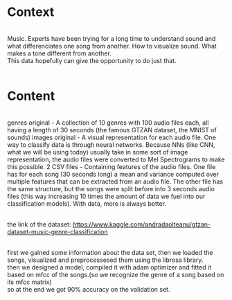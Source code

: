 <h1> Context</h1><br />
Music. Experts have been trying for a long time to understand sound and what differenciates one song from another. How to visualize sound. What makes a tone different from another.<br />
This data hopefully can give the opportunity to do just that.<br /><br />

<h1> Content</h1><br />
genres original - A collection of 10 genres with 100 audio files each, all having a length of 30 seconds (the famous GTZAN dataset, the MNIST of sounds)
images original - A visual representation for each audio file. One way to classify data is through neural networks. Because NNs (like CNN, what we will be using today) usually take in some sort of image representation, the audio files were converted to Mel Spectrograms to make this possible.
2 CSV files - Containing features of the audio files. One file has for each song (30 seconds long) a mean and variance computed over multiple features that can be extracted from an audio file. The other file has the same structure, but the songs were split before into 3 seconds audio files (this way increasing 10 times the amount of data we fuel into our classification models). With data, more is always better.<br /><br />

the link of the dataset: https://www.kaggle.com/andradaolteanu/gtzan-dataset-music-genre-classification<br /><br />

first we gained some information about the data set, then we loaded the songs, visualized and preprocessesed them using the librosa library.<br />
then we designed a model, compiled it with adam optimizer and fitted it based on mfcc of the songs.(so we recognize the genre of a song based on its mfcc matrix)<br />
so at the end we got 90% accuracy on the validation set.


